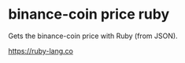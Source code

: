 # binance-coin price ruby 

Gets the binance-coin price with Ruby (from JSON).

https://ruby-lang.co
